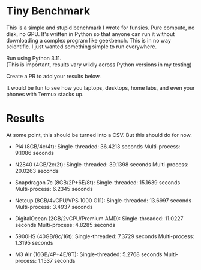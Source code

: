 # Tiny Benchmark

This is a simple and stupid benchmark I wrote for funsies. 
Pure compute, no disk, no GPU. 
It's written in Python so that anyone can run it without downloading a complex program like geekbench.
This is in no way scientific. I just wanted something simple to run everywhere.

Run using Python 3.11.  
(This is important, results vary wildly across Python versions in my testing) 

Create a PR to add your results below.

It would be fun to see how you laptops, desktops, home labs, and even your phones with Termux stacks up.

# Results

At some point, this should be turned into a CSV. But this should do for now.

- Pi4 (8GB/4c/4t): 
  Single-threaded: 36.4213 seconds 
  Multi-process: 9.1086 seconds 

- N2840 (4GB/2c/2t): 
  Single-threaded: 39.1398 seconds 
  Multi-process: 20.0263 seconds 

- Snapdragon 7c (8GB/2P+6E/8t): 
  Single-threaded: 15.1639 seconds 
  Multi-process: 6.2345 seconds 

- Netcup (8GB/4vCPU/VPS 1000 G11): 
  Single-threaded: 13.6997 seconds 
  Multi-process: 3.4937 seconds 

- DigitalOcean (2GB/2vCPU/Premium AMD): 
  Single-threaded: 11.0227 seconds 
  Multi-process: 4.8285 seconds 

- 5900HS (40GB/8c/16t): 
  Single-threaded: 7.3729 seconds 
  Multi-process: 1.3195 seconds 

- M3 Air (16GB/4P+4E/8T): 
  Single-threaded: 5.2768 seconds 
  Multi-process: 1.1537 seconds 
